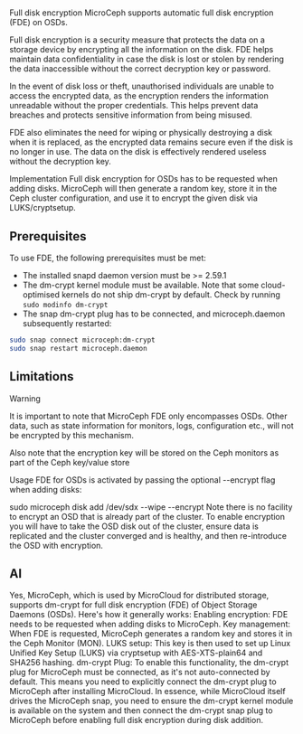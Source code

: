 # **[](https://canonical-microceph.readthedocs-hosted.com/stable/explanation/security/full-disk-encryption/)**

Full disk encryption
MicroCeph supports automatic full disk encryption (FDE) on OSDs.

Full disk encryption is a security measure that protects the data on a storage device by encrypting all the information on the disk. FDE helps maintain data confidentiality in case the disk is lost or stolen by rendering the data inaccessible without the correct decryption key or password.

In the event of disk loss or theft, unauthorised individuals are unable to access the encrypted data, as the encryption renders the information unreadable without the proper credentials. This helps prevent data breaches and protects sensitive information from being misused.

FDE also eliminates the need for wiping or physically destroying a disk when it is replaced, as the encrypted data remains secure even if the disk is no longer in use. The data on the disk is effectively rendered useless without the decryption key.

Implementation
Full disk encryption for OSDs has to be requested when adding disks. MicroCeph will then generate a random key, store it in the Ceph cluster configuration, and use it to encrypt the given disk via LUKS/cryptsetup.

## Prerequisites

To use FDE, the following prerequisites must be met:

- The installed snapd daemon version must be >= 2.59.1
- The dm-crypt kernel module must be available. Note that some cloud-optimised kernels do not ship dm-crypt by default. Check by running `sudo modinfo dm-crypt`
- The snap dm-crypt plug has to be connected, and microceph.daemon subsequently restarted:

```bash
sudo snap connect microceph:dm-crypt
sudo snap restart microceph.daemon
```

## Limitations

Warning

It is important to note that MicroCeph FDE only encompasses OSDs. Other data, such as state information for monitors, logs, configuration etc., will not be encrypted by this mechanism.

Also note that the encryption key will be stored on the Ceph monitors as part of the Ceph key/value store

Usage
FDE for OSDs is activated by passing the optional --encrypt flag when adding disks:

sudo microceph disk add /dev/sdx --wipe --encrypt
Note there is no facility to encrypt an OSD that is already part of the cluster. To enable encryption you will have to take the OSD disk out of the cluster, ensure data is replicated and the cluster converged and is healthy, and then re-introduce the OSD with encryption.

## AI

Yes, MicroCeph, which is used by MicroCloud for distributed storage, supports dm-crypt for full disk encryption (FDE) of Object Storage Daemons (OSDs).
Here's how it generally works:
Enabling encryption: FDE needs to be requested when adding disks to MicroCeph.
Key management: When FDE is requested, MicroCeph generates a random key and stores it in the Ceph Monitor (MON).
LUKS setup: This key is then used to set up Linux Unified Key Setup (LUKS) via cryptsetup with AES-XTS-plain64 and SHA256 hashing.
dm-crypt Plug: To enable this functionality, the dm-crypt plug for MicroCeph must be connected, as it's not auto-connected by default. This means you need to explicitly connect the dm-crypt plug to MicroCeph after installing MicroCloud.
In essence, while MicroCloud itself drives the MicroCeph snap, you need to ensure the dm-crypt kernel module is available on the system and then connect the dm-crypt snap plug to MicroCeph before enabling full disk encryption during disk addition.

